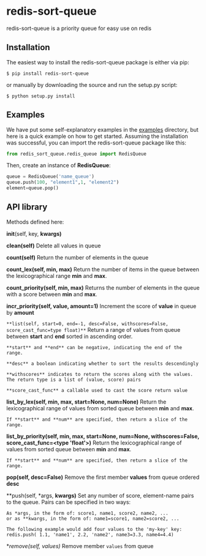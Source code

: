 # redis-sort-queue

redis-sort-queue is a priority queue for easy use on redis

Installation
------------
The easiest way to install the redis-sort-queue package is either via pip:

```
$ pip install redis-sort-queue
```

or manually by downloading the source and run the setup.py script:

```
$ python setup.py install
```

Examples
--------
We have put some self-explanatory examples in the [examples](https://github.com/yordanglez/redis-sort-queue/tree/master/example) directory, but here is a quick example on how to get started. Assuming the installation was successful, you can import the redis-sort-queue package like this:

```python
from redis_sort_queue.redis_queue import RedisQueue
```

Then, create an instance of **RedisQueue**:

```python
queue = RedisQueue('name_queue')
queue.push(100, "element1",1, "element2")
element=queue.pop()
```

API library
------------

Methods defined here:

__init__(self, key, **kwargs)**

**clean(self)**
    Delete all values in queue

**count(self)**
    Return the number of elements in the queue

**count_lex(self, min, max)**
    Return the number of items in the queue between the
    lexicographical range **min** and **max**.

**count_priority(self, min, max)**
    Returns the number of elements in the queue with
    a score between **min** and **max**.

**incr_priority(self, value, amount=1)**
    Increment the score of **value** in queue by **amount**

```**list(self, start=0, end=-1, desc=False, withscores=False, score_cast_func=type float)**```
    Return a range of values from queue between
    **start** and **end** sorted in ascending order.
     
    **start** and **end** can be negative, indicating the end of the range.
     
    **desc** a boolean indicating whether to sort the results descendingly
     
    **withscores** indicates to return the scores along with the values.
    The return type is a list of (value, score) pairs
     
    **score_cast_func** a callable used to cast the score return value

**list_by_lex(self, min, max, start=None, num=None)**
    Return the lexicographical range of values from sorted queue
    between **min** and **max**.
     
    If **start** and **num** are specified, then return a slice of the
    range.

**list_by_priority(self, min, max, start=None, num=None, withscores=False, score_cast_func=<type 'float'>)**
    Return the lexicographical range of values from sorted queue
    between **min** and **max**.
     
    If **start** and **num** are specified, then return a slice of the
    range.

**pop(self, desc=False)**
    Remove the first member **values** from queue ordered **desc**

**push(self, *args, **kwargs)**
    Set any number of score, element-name pairs to the queue. Pairs
    can be specified in two ways:
     
    As *args, in the form of: score1, name1, score2, name2, ...
    or as **kwargs, in the form of: name1=score1, name2=score2, ...
     
    The following example would add four values to the 'my-key' key:
    redis.push( 1.1, 'name1', 2.2, 'name2', name3=3.3, name4=4.4)

**remove(self, *values)**
    Remove member ``values`` from queue


